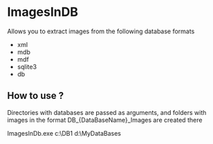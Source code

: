 # ImagesInDB

Allows you to extract images from the following database formats

- xml
- mdb
- mdf
- sqlite3
- db

## How to use ?

Directories with databases are passed as arguments, and folders with images in the format DB_{DataBaseName}_Images are created there

ImagesInDb.exe c:\DB1 d:\MyDataBases
